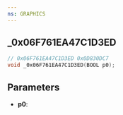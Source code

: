 ```yaml
---
ns: GRAPHICS
---
```

## _0x06F761EA47C1D3ED

```c
// 0x06F761EA47C1D3ED 0x0D830DC7
void _0x06F761EA47C1D3ED(BOOL p0);
```


## Parameters
* **p0**: 


